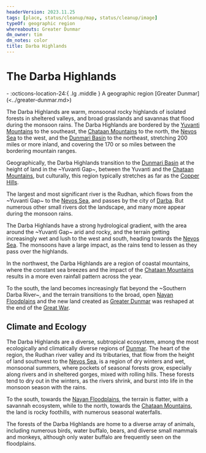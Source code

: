 ```yaml
---
headerVersion: 2023.11.25
tags: [place, status/cleanup/map, status/cleanup/image]
typeOf: geographic region
whereabouts: Greater Dunmar
dm_owner: tim
dm_notes: color
title: Darba Highlands
---
```

# The Darba Highlands
<div class="grid cards ext-narrow-margin ext-one-column" markdown>
-    :octicons-location-24:{ .lg .middle } A geographic region [Greater Dunmar](<../greater-dunmar.md>)  
</div>


The Darba Highlands are warm, monsoonal rocky highlands of isolated forests in sheltered valleys, and broad grasslands and savannas that flood during the monsoon rains. The Darba Highlands are bordered by the [Yuvanti Mountains](<../yuvanti-mountains.md>) to the southeast, the [Chataan Mountains](<../../greater-chardon/chataan-mountains.md>) to the north, the [Nevos Sea](<../../nevos-and-apporia/nevos-sea.md>) to the west, and the [Dunmari Basin](<../dunmari-basin/dunmari-basin.md>) to the northeast, stretching 200 miles or more inland, and covering the 170 or so miles between the bordering mountain ranges. 



Geographically, the Darba Highlands transition to the [Dunmari Basin](<../dunmari-basin/dunmari-basin.md>) at the height of land in the ~Yuvanti Gap~, between the Yuvanti and the [Chataan Mountains](<../../greater-chardon/chataan-mountains.md>), but culturally, this region typically stretches as far as the [Copper Hills](<./copper-hills.md>).

The largest and most significant river is the Rudhan, which flows from the ~Yuvanti Gap~ to the [Nevos Sea](<../../nevos-and-apporia/nevos-sea.md>), and passes by the city of [Darba](<../realms/dunmar/coastal-dunmar/darba/darba.md>). But numerous other small rivers dot the landscape, and many more appear during the monsoon rains. 



The Darba Highlands have a strong hydrological gradient, with the area around the ~Yuvanti Gap~ arid and rocky, and the terrain getting increasingly wet and lush to the west and south, heading towards the [Nevos Sea](<../../nevos-and-apporia/nevos-sea.md>). The monsoons have a large impact, as the rains tend to lessen as they pass over the highlands.

In the northwest, the Darba Highlands are a region of coastal mountains, where the constant sea breezes and the impact of the [Chataan Mountains](<../../greater-chardon/chataan-mountains.md>) results in a more even rainfall pattern across the year. 

To the south, the land becomes increasingly flat beyond the ~Southern Darba River~, and the terrain transitions to the broad, open [Nayan Floodplains](<../nayan-floodplains.md>) and the new land created as [Greater Dunmar](<../greater-dunmar.md>) was reshaped at the end of the [Great War](<../../../events/1500s/great-war.md>). 

## Climate and Ecology

The Darba Highlands are a diverse, subtropical ecosystem, among the most ecologically and climatically diverse regions of [Dunmar](<../realms/dunmar/dunmar.md>). The heart of the region, the Rudhan river valley and its tributaries, that flow from the height of land southwest to the [Nevos Sea](<../../nevos-and-apporia/nevos-sea.md>), is a region of dry winters and wet, monsoonal summers, where pockets of seasonal forests grow, especially along rivers and in sheltered gorges, mixed with rolling hills. These forests tend to dry out in the winters, as the rivers shrink, and burst into life in the monsoon season with the rains. 

To the south, towards the [Nayan Floodplains](<../nayan-floodplains.md>), the terrain is flatter, with a savannah ecosystem, while to the north, towards the [Chataan Mountains](<../../greater-chardon/chataan-mountains.md>), the land is rocky foothills, with numerous seasonal waterfalls. 

The forests of the Darba Highlands are home to a diverse array of animals, including numerous birds, water buffalo, bears, and diverse small mammals and monkeys, although only water buffalo are frequently seen on the floodplains. 

